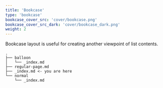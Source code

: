```yaml
---
title: 'Bookcase'
type: 'bookcase'
bookcase_cover_src: 'cover/bookcase.png'
bookcase_cover_src_dark: 'cover/bookcase_dark.png'
weight: 2
---
```


Bookcase layout is useful for creating another viewpoint of list contents.

```
.
├── balloon
│   └── _index.md
├── regular-page.md
├── _index.md <- you are here
└── normal
    └── _index.md
```

